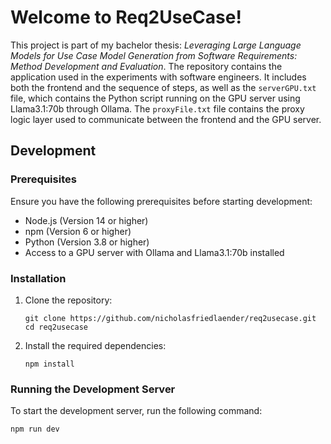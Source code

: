 # Welcome to Req2UseCase!

This project is part of my bachelor thesis: *Leveraging Large Language Models for Use Case Model Generation from Software Requirements: Method Development and Evaluation*. The repository contains the application used in the experiments with software engineers. It includes both the frontend and the sequence of steps, as well as the `serverGPU.txt` file, which contains the Python script running on the GPU server using Llama3.1:70b through Ollama. The `proxyFile.txt` file contains the proxy logic layer used to communicate between the frontend and the GPU server.

## Development

### Prerequisites

Ensure you have the following prerequisites before starting development:

- Node.js (Version 14 or higher)
- npm (Version 6 or higher)
- Python (Version 3.8 or higher)
- Access to a GPU server with Ollama and Llama3.1:70b installed

### Installation

1. Clone the repository:

    ```shell
    git clone https://github.com/nicholasfriedlaender/req2usecase.git
    cd req2usecase
    ```

2. Install the required dependencies:

    ```shell
    npm install
    ```

### Running the Development Server

To start the development server, run the following command:

```shell
npm run dev
